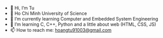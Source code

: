 - 👋 Hi, I’m Tu
- 💞️ Ho Chi Minh University of Science
- 🌱 I’m currently learning Computer and Embedded System Engineering
- 💞️ I’m learning C, C++, Python and a little about web (HTML, CSS, JS)
- 📫 How to reach me: hoangtu91003@gmail.com

<!---
HoangTu910/HoangTu910 is a ✨ special ✨ repository because its `README.md` (this file) appears on your GitHub profile.
You can click the Preview link to take a look at your changes.
--->
